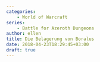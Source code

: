 ```yaml
---
categories:
    - World of Warcraft
series:
    - Battle for Azeroth Dungeons
author: ellen
title: Die Belagerung von Boralus
date: 2018-04-23T18:29:45+03:00
draft: true
---
```


